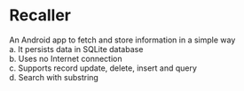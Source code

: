 # Recaller
 An Android app to fetch and store information in a simple way<br>
  a. It persists data in SQLite database<br>
  b. Uses no Internet connection<br>
  c. Supports record update, delete, insert and query<br>
  d. Search with substring<br>
